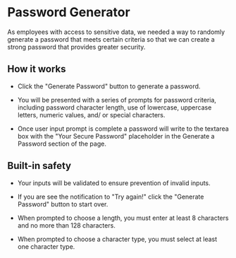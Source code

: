 # Password Generator
As employees with access to sensitive data, we needed a way to randomly generate a password that meets certain criteria so that we can create a strong password that provides greater security.

## How it works
* Click the "Generate Password" button to generate a password.

* You will be presented with a series of prompts for password criteria, including password character length, use of lowercase, uppercase letters, numeric values, and/ or special characters.

* Once user input prompt is complete a password will write to the textarea box with the "Your Secure Password" placeholder in the Generate a Password section of the page.

## Built-in safety
* Your inputs will be validated to ensure prevention of invalid inputs.

* If you are see the notification to "Try again!" click the "Generate Password" button to start over.

* When prompted to choose a length, you must enter at least 8 characters and no more than 128 characters.

* When prompted to choose a character type, you must select at least one character type.